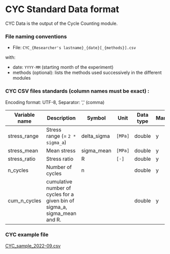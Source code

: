 # CYC Standard Data format

CYC Data is the output of the Cycle Counting module.

### File naming conventions

- File: `CYC_{Researcher's lastname}_{date}[_{methods}].csv`

with:

- date: `YYYY-MM` (starting month of the experiment)
- methods (optional): lists the methods used successively in the different modules

### CYC CSV files standards (column names must be exact) :

Encoding format: UTF-8, Separator: ',' (comma)

| Variable name | Description                                                               | Symbol      | Unit    | Data type | Mandatory |
| ------------- | ------------------------------------------------------------------------- | ----------- | ------- | --------- | --------- |
| stress_range  | Stress range (= `2 * sigma_a`)                                            | delta_sigma | `[MPa]` | double    | y         |
| stress_mean   | Mean stress                                                               | sigma_mean  | `[MPa]` | double    | y         |
| stress_ratio  | Stress ratio                                                              | R           | `[-]`   | double    | y         |
| n_cycles      | Number of cycles                                                          | n           |         | double    | y         |
| cum_n_cycles  | cumulative number of cycles for a given bin of sigma_a, sigma_mean and R. |             |         | double    | y         |

### CYC example file

[CYC_sample_2022-09.csv](/Data/samples/CYC_sample_2022-09.csv)
